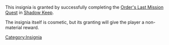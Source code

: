 This insignia is granted by successfully completing the [Order's Last
Mission Quest](Order's_Last_Mission_Quest "wikilink") in [Shadow
Keep](:Category:Shadow_Keep "wikilink").

The insignia itself is cosmetic, but its granting will give the player a
non-material reward.

[Category:Insignia](Category:Insignia "wikilink")
